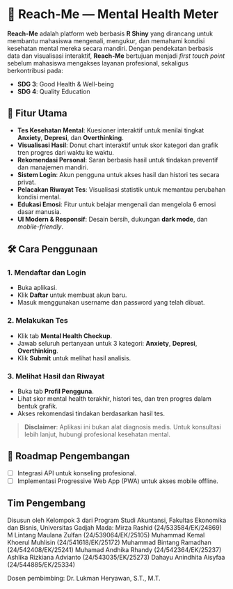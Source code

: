 # 🧠 Reach-Me — Mental Health Meter

**Reach-Me** adalah platform web berbasis **R Shiny** yang dirancang untuk membantu mahasiswa mengenali, mengukur, dan memahami kondisi kesehatan mental mereka secara mandiri. Dengan pendekatan berbasis data dan visualisasi interaktif, **Reach-Me** bertujuan menjadi _first touch point_ sebelum mahasiswa mengakses layanan profesional, sekaligus berkontribusi pada:

- **SDG 3**: Good Health & Well-being
- **SDG 4**: Quality Education

## 🚀 Fitur Utama

- **Tes Kesehatan Mental**: Kuesioner interaktif untuk menilai tingkat **Anxiety**, **Depresi**, dan **Overthinking**.
- **Visualisasi Hasil**: Donut chart interaktif untuk skor kategori dan grafik tren progres dari waktu ke waktu.
- **Rekomendasi Personal**: Saran berbasis hasil untuk tindakan preventif dan manajemen mandiri.
- **Sistem Login**: Akun pengguna untuk akses hasil dan histori tes secara privat.
- **Pelacakan Riwayat Tes**: Visualisasi statistik untuk memantau perubahan kondisi mental.
- **Edukasi Emosi**: Fitur untuk belajar mengenali dan mengelola 6 emosi dasar manusia.
- **UI Modern & Responsif**: Desain bersih, dukungan **dark mode**, dan _mobile-friendly_.

## 🛠️ Cara Penggunaan

### 1. Mendaftar dan Login
- Buka aplikasi.
- Klik **Daftar** untuk membuat akun baru.
- Masuk menggunakan username dan password yang telah dibuat.

### 2. Melakukan Tes
- Klik tab **Mental Health Checkup**.
- Jawab seluruh pertanyaan untuk 3 kategori: **Anxiety**, **Depresi**, **Overthinking**.
- Klik **Submit** untuk melihat hasil analisis.

### 3. Melihat Hasil dan Riwayat
- Buka tab **Profil Pengguna**.
- Lihat skor mental health terakhir, histori tes, dan tren progres dalam bentuk grafik.
- Akses rekomendasi tindakan berdasarkan hasil tes.

> **Disclaimer**: Aplikasi ini bukan alat diagnosis medis. Untuk konsultasi lebih lanjut, hubungi profesional kesehatan mental.

## 🚧 Roadmap Pengembangan

- [ ] Integrasi API untuk konseling profesional.
- [ ] Implementasi Progressive Web App (PWA) untuk akses mobile offline.

## Tim Pengembang
Disusun oleh Kelompok 3 dari Program Studi Akuntansi, Fakultas Ekonomika dan Bisnis, Universitas Gadjah Mada:
Mirza Rashid			              	(24/533584/EK/24869)
M Lintang Maulana Zulfan	      	(24/539064/EK/25105)
Muhammad Kemal Khoerul Muhlisin 	(24/541618/EK/25172)
Muhammad Bintang Ramadhan		      (24/542408/EK/25241)
Muhamad Andhika Rhandy 		        (24/542364/EK/25237)
Ashlika Rizkiana Advianto		      (24/543035/EK/25273)
Dahayu Anindhita Aisyfaa 		      (24/544885/EK/25334)

Dosen pembimbing: Dr. Lukman Heryawan, S.T., M.T.

